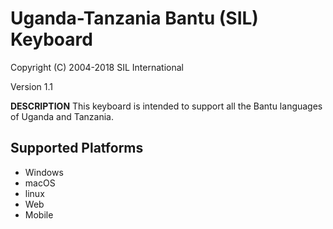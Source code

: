Uganda-Tanzania Bantu (SIL) Keyboard
=====================

Copyright (C) 2004-2018 SIL International

Version 1.1

__DESCRIPTION__
This keyboard is intended to support all the Bantu languages of Uganda and Tanzania.

Supported Platforms
-------------------
 * Windows
 * macOS
 * linux
 * Web
 * Mobile
